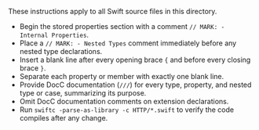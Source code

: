 These instructions apply to all Swift source files in this directory.

- Begin the stored properties section with a comment `// MARK: - Internal Properties`.
- Place a `// MARK: - Nested Types` comment immediately before any nested type declarations.
- Insert a blank line after every opening brace `{` and before every closing brace `}`.
- Separate each property or member with exactly one blank line.
- Provide DocC documentation (`///`) for every type, property, and nested type or case, summarizing its purpose.
- Omit DocC documentation comments on extension declarations.
- Run `swiftc -parse-as-library -c HTTP/*.swift` to verify the code compiles after any change.
